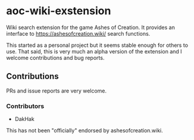 # aoc-wiki-exstension
Wiki search extension for the game Ashes of Creation. It provides an interface to https://ashesofcreation.wiki/ search functions.

This started as a personal project but it seems stable enough for others to use. That said, this is very much an alpha version of the extension and I welcome contributions and bug reports.

## Contributions
PRs and issue reports are very welcome.

### Contributors
- DakHak

This has not been "officially" endorsed by ashesofcreation.wiki.
